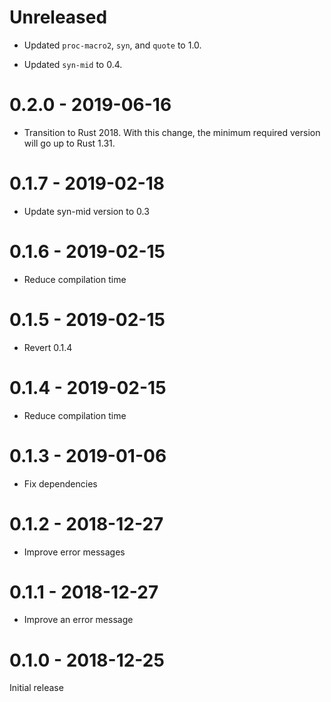 # Unreleased

* Updated `proc-macro2`, `syn`, and `quote` to 1.0.

* Updated `syn-mid` to 0.4.

# 0.2.0 - 2019-06-16

* Transition to Rust 2018. With this change, the minimum required version will go up to Rust 1.31.

# 0.1.7 - 2019-02-18

* Update syn-mid version to 0.3

# 0.1.6 - 2019-02-15

* Reduce compilation time

# 0.1.5 - 2019-02-15

* Revert 0.1.4

# 0.1.4 - 2019-02-15

* Reduce compilation time

# 0.1.3 - 2019-01-06

* Fix dependencies

# 0.1.2 - 2018-12-27

* Improve error messages

# 0.1.1 - 2018-12-27

* Improve an error message

# 0.1.0 - 2018-12-25

Initial release
